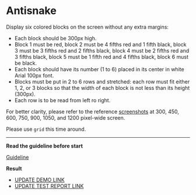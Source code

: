 # Antisnake

Display six colored blocks on the screen without any extra margins:

- Each block should be 300px high.
- Block 1 must be red, block 2 must be 4 fifths red and 1 fifth black, block 3 must be 3 fifths red and 2 fifths black, block 4 must be 2 fifths red and 3 fifths black, block 5 must be 1 fifth red and 4 fifths black, block 6 must be black.
- Each block should have its number (1 to 6) placed in its center in white Arial 100px font.
- Blocks must be put in 2 to 6 rows and stretched: each row must fit either 1, 2, or 3 blocks so that the width of each block is not less than its height (300px).
- Each row is to be read from left ro right.

For better clarity, please refer to the reference [screenshots](reference) at 300, 450, 600, 750, 900, 1050, and 1200 pixel-wide screen.

Please use `grid` this time around.

---
**Read the guideline before start**

[Guideline](https://github.com/mate-academy/layout_task-guideline/blob/master/README.md)

**Result**

- [UPDATE DEMO LINK](https://ilovepinkpony1.github.io/layout_antisnake/)
- [UPDATE TEST REPORT LINK](https://ilovepinkpony1.github.io/layout_antisnake/report/html_report/)
